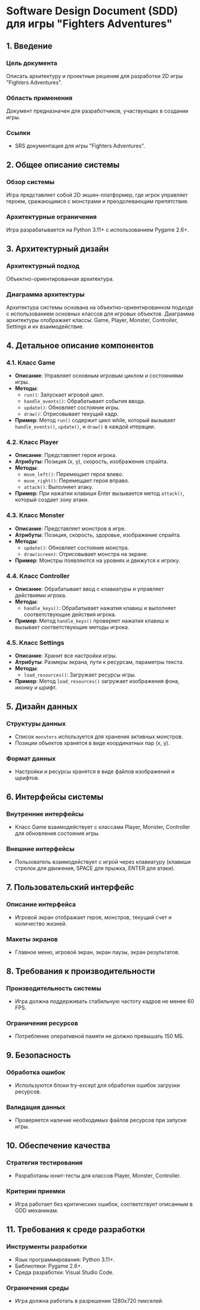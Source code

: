 # Software Design Document (SDD) для игры "Fighters Adventures"

## 1. Введение
### Цель документа
Описать архитектуру и проектные решения для разработки 2D игры "Fighters Adventures".

### Область применения
Документ предназначен для разработчиков, участвующих в создании игры.

### Ссылки
- SRS документация для игры "Fighters Adventures".

## 2. Общее описание системы
### Обзор системы
Игра представляет собой 2D экшен-платформер, где игрок управляет героем, сражающимся с монстрами и преодолевающим препятствия.

### Архитектурные ограничения
Игра разрабатывается на Python 3.11+ с использованием Pygame 2.6+.

## 3. Архитектурный дизайн
### Архитектурный подход
Объектно-ориентированная архитектура.

### Диаграмма архитектуры
Архитектура системы основана на объектно-ориентированном подходе с использованием основных классов для игровых объектов. Диаграмма архитектуры отображает классы: Game, Player, Monster, Controller, Settings и их взаимодействие.

## 4. Детальное описание компонентов

### 4.1. Класс Game
- **Описание**: Управляет основным игровым циклом и состояниями игры.
- **Методы**:
  - `run()`: Запускает игровой цикл.
  - `handle_events()`: Обрабатывает события ввода.
  - `update()`: Обновляет состояние игры.
  - `draw()`: Отрисовывает текущий кадр.
- **Пример**: Метод `run()` содержит цикл while, который вызывает `handle_events()`, `update()`, и `draw()` в каждой итерации.

### 4.2. Класс Player
- **Описание**: Представляет героя игрока.
- **Атрибуты**: Позиция (x, y), скорость, изображение спрайта.
- **Методы**:
  - `move_left()`: Перемещает героя влево.
  - `move_right()`: Перемещает героя вправо.
  - `attack()`: Выполняет атаку.
- **Пример**: При нажатии клавиши Enter вызывается метод `attack()`, который создает зону атаки.

### 4.3. Класс Monster
- **Описание**: Представляет монстров в игре.
- **Атрибуты**: Позиция, скорость, здоровье, изображение спрайта.
- **Методы**:
  - `update()`: Обновляет состояние монстра.
  - `draw(screen)`: Отрисовывает монстра на экране.
- **Пример**: Монстры появляются на уровнях и движутся к игроку.

### 4.4. Класс Controller
- **Описание**: Обрабатывает ввод с клавиатуры и управляет действиями игрока.
- **Методы**:
  - `handle_keys()`: Обрабатывает нажатия клавиш и выполняет соответствующие действия игрока.
- **Пример**: Метод `handle_keys()` проверяет нажатия клавиш и вызывает соответствующие методы игрока.

### 4.5. Класс Settings
- **Описание**: Хранит все настройки игры.
- **Атрибуты**: Размеры экрана, пути к ресурсам, параметры текста.
- **Методы**:
  - `load_resources()`: Загружает ресурсы игры.
- **Пример**: Метод `load_resources()` загружает изображения фона, иконку и шрифт.

## 5. Дизайн данных
### Структуры данных
- Список `monsters` используется для хранения активных монстров.
- Позиции объектов хранятся в виде координатных пар (x, y).

### Формат данных
- Настройки и ресурсы хранятся в виде файлов изображений и шрифтов.

## 6. Интерфейсы системы
### Внутренние интерфейсы
- Класс Game взаимодействует с классами Player, Monster, Controller для обновления состояния игры.

### Внешние интерфейсы
- Пользователь взаимодействует с игрой через клавиатуру (клавиши стрелок для движения, SPACE для прыжка, ENTER для атаки).

## 7. Пользовательский интерфейс
### Описание интерфейса
- Игровой экран отображает героя, монстров, текущий счет и количество жизней.

### Макеты экранов
- Главное меню, игровой экран, экран паузы, экран результатов.

## 8. Требования к производительности
### Производительность системы
- Игра должна поддерживать стабильную частоту кадров не менее 60 FPS.

### Ограничения ресурсов
- Потребление оперативной памяти не должно превышать 150 МБ.

## 9. Безопасность
### Обработка ошибок
- Используются блоки try-except для обработки ошибок загрузки ресурсов.

### Валидация данных
- Проверяется наличие необходимых файлов ресурсов при запуске игры.

## 10. Обеспечение качества
### Стратегия тестирования
- Разработаны юнит-тесты для классов Player, Monster, Controller.

### Критерии приемки
- Игра работает без критических ошибок, соответствует описанным в GDD механикам.

## 11. Требования к среде разработки
### Инструменты разработки
- Язык программирования: Python 3.11+.
- Библиотеки: Pygame 2.6+.
- Среда разработки: Visual Studio Code.

### Ограничения среды
- Игра должна работать в разрешении 1280x720 пикселей.
